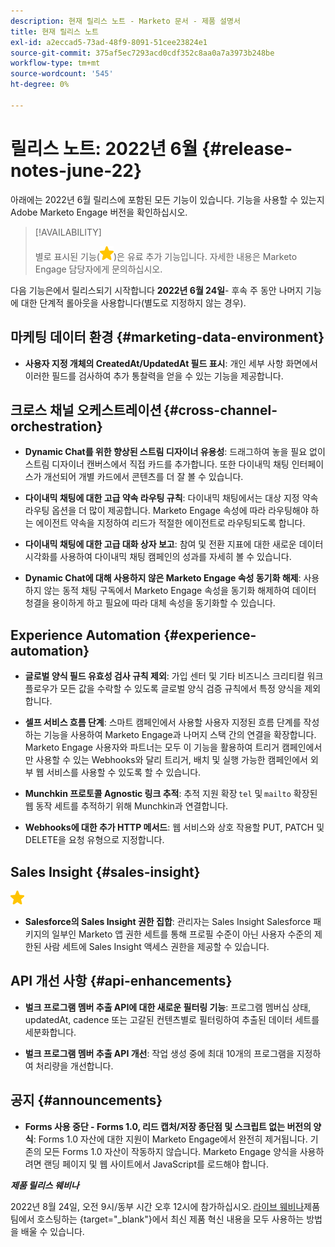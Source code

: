```yaml
---
description: 현재 릴리스 노트 - Marketo 문서 - 제품 설명서
title: 현재 릴리스 노트
exl-id: a2eccad5-73ad-48f9-8091-51cee23824e1
source-git-commit: 375af5ec7293acd0cdf352c8aa0a7a3973b248be
workflow-type: tm+mt
source-wordcount: '545'
ht-degree: 0%

---
```


# 릴리스 노트: 2022년 6월 {#release-notes-june-22}

아래에는 2022년 6월 릴리스에 포함된 모든 기능이 있습니다. 기능을 사용할 수 있는지 Adobe Marketo Engage 버전을 확인하십시오.

>[!AVAILABILITY]
>
>별로 표시된 기능(![별](assets/yellow-star.png))은 유료 추가 기능입니다. 자세한 내용은 Marketo Engage 담당자에게 문의하십시오.

다음 기능은에서 릴리스되기 시작합니다 **2022년 6월 24일**- 후속 주 동안 나머지 기능에 대한 단계적 롤아웃을 사용합니다(별도로 지정하지 않는 경우).

## 마케팅 데이터 환경 {#marketing-data-environment}

* **사용자 지정 개체의 CreatedAt/UpdatedAt 필드 표시**: 개인 세부 사항 화면에서 이러한 필드를 검사하여 추가 통찰력을 얻을 수 있는 기능을 제공합니다.

## 크로스 채널 오케스트레이션 {#cross-channel-orchestration}

* **Dynamic Chat를 위한 향상된 스트림 디자이너 유용성**: 드래그하여 놓을 필요 없이 스트림 디자이너 캔버스에서 직접 카드를 추가합니다. 또한 다이내믹 채팅 인터페이스가 개선되어 개별 카드에서 콘텐츠를 더 잘 볼 수 있습니다.

* **다이내믹 채팅에 대한 고급 약속 라우팅 규칙**: 다이내믹 채팅에서는 대상 지정 약속 라우팅 옵션을 더 많이 제공합니다. Marketo Engage 속성에 따라 라우팅해야 하는 에이전트 약속을 지정하여 리드가 적절한 에이전트로 라우팅되도록 합니다.

* **다이내믹 채팅에 대한 고급 대화 상자 보고**: 참여 및 전환 지표에 대한 새로운 데이터 시각화를 사용하여 다이내믹 채팅 캠페인의 성과를 자세히 볼 수 있습니다.

* **Dynamic Chat에 대해 사용하지 않은 Marketo Engage 속성 동기화 해제**: 사용하지 않는 동적 채팅 구독에서 Marketo Engage 속성을 동기화 해제하여 데이터 청결을 용이하게 하고 필요에 따라 대체 속성을 동기화할 수 있습니다.

## Experience Automation {#experience-automation}

* **글로벌 양식 필드 유효성 검사 규칙 제외**: 가입 센터 및 기타 비즈니스 크리티컬 워크플로우가 모든 값을 수락할 수 있도록 글로벌 양식 검증 규칙에서 특정 양식을 제외합니다.

* **셀프 서비스 흐름 단계**: 스마트 캠페인에서 사용할 사용자 지정된 흐름 단계를 작성하는 기능을 사용하여 Marketo Engage과 나머지 스택 간의 연결을 확장합니다. Marketo Engage 사용자와 파트너는 모두 이 기능을 활용하여 트리거 캠페인에서만 사용할 수 있는 Webhooks와 달리 트리거, 배치 및 실행 가능한 캠페인에서 외부 웹 서비스를 사용할 수 있도록 할 수 있습니다.

* **Munchkin 프로토콜 Agnostic 링크 추적**: 추적 지원 확장 `tel` 및 `mailto` 확장된 웹 동작 세트를 추적하기 위해 Munchkin과 연결합니다.

* **Webhooks에 대한 추가 HTTP 메서드**: 웹 서비스와 상호 작용할 PUT, PATCH 및 DELETE을 요청 유형으로 지정합니다.

## Sales Insight {#sales-insight}

![(별)](assets/yellow-star.png)

* **Salesforce의 Sales Insight 권한 집합**: 관리자는 Sales Insight Salesforce 패키지의 일부인 Marketo 앱 권한 세트를 통해 프로필 수준이 아닌 사용자 수준의 제한된 사람 세트에 Sales Insight 액세스 권한을 제공할 수 있습니다.

## API 개선 사항 {#api-enhancements}

* **벌크 프로그램 멤버 추출 API에 대한 새로운 필터링 기능**: 프로그램 멤버십 상태, updatedAt, cadence 또는 고갈된 컨텐츠별로 필터링하여 추출된 데이터 세트를 세분화합니다.

* **벌크 프로그램 멤버 추출 API 개선**: 작업 생성 중에 최대 10개의 프로그램을 지정하여 처리량을 개선합니다.

## 공지 {#announcements}

* **Forms 사용 중단 - Forms 1.0, 리드 캡처/저장 종단점 및 스크립트 없는 버전의 양식**: Forms 1.0 자산에 대한 지원이 Marketo Engage에서 완전히 제거됩니다. 기존의 모든 Forms 1.0 자산이 작동하지 않습니다. Marketo Engage 양식을 사용하려면 랜딩 페이지 및 웹 사이트에서 JavaScript를 로드해야 합니다.

**_제품 릴리스 웨비나_**

2022년 8월 24일, 오전 9시/동부 시간 오후 12시에 참가하십시오. [라이브 웨비나](https://engage.marketo.com/2022_June_August_Release_Webinar_RegistrationPage.html)제품 팀에서 호스팅하는 {target=&quot;_blank&quot;}에서 최신 제품 혁신 내용을 모두 사용하는 방법을 배울 수 있습니다.
